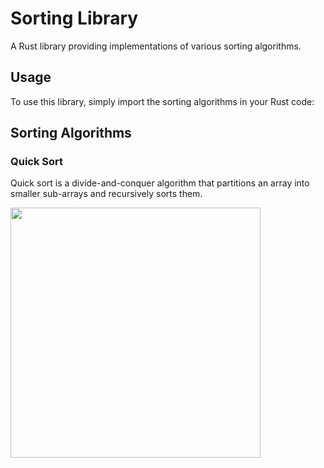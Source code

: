 # Sorting Library

A Rust library providing implementations of various sorting algorithms.

## Usage

To use this library, simply import the sorting algorithms in your Rust code:

## Sorting Algorithms

### Quick Sort

Quick sort is a divide-and-conquer algorithm that partitions an array into smaller sub-arrays and recursively sorts them.

<img src="https://github.com/AsselK2023/sorting_library/blob/main/111.JPG" width="400">
